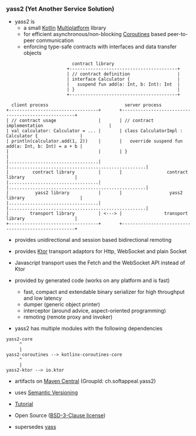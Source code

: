 ### yass2 (Yet Another Service Solution)

* yass2 is
    * a small [Kotlin](https://kotlinlang.org/)
      [Multiplatform](https://kotlinlang.org/docs/mpp-intro.html) library
    * for efficient asynchronous/non-blocking
      [Coroutines](https://kotlinlang.org/docs/coroutines-guide.html) based peer-to-peer communication
    * enforcing type-safe contracts with interfaces and data transfer objects

```
                         contract library
                       +-----------------------------------------+
                       | // contract definition                  |
                       | interface Calculator {                  |
                       |   suspend fun add(a: Int, b: Int): Int  |
                       | }                                       |
                       +-----------------------------------------+

  client process                             server process
+----------------------------------+       +----------------------------------------------------+
| // contract usage                |       | // contract implementation                         |
| val calculator: Calculator = ... |       | class CalculatorImpl : Calculator {                |
| println(calculator.add(1, 2))    |       |   override suspend fun add(a: Int, b: Int) = a + b |
|                                  |       | }                                                  |
|..................................|       |....................................................|
|         contract library         |       |                 contract library                   |
|..................................|       |....................................................|
|          yass2 library           |       |                  yass2 library                     |
|..................................|       |....................................................|
|        transport library         | <---> |                transport library                   |
+----------------------------------+       +----------------------------------------------------+
```

* provides unidirectional and session based bidirectional remoting

* provides [Ktor](https://ktor.io) transport adaptors for Http, WebSocket and plain Socket

* Javascript transport uses the Fetch and the WebSocket API instead of Ktor

* provided by generated code (works on any platform and is fast)
    * fast, compact and extendable binary serializer for high throughput and low latency
    * dumper (generic object printer)
    * interceptor (around advice, aspect-oriented programming)
    * remoting (remote proxy and invoker)

* yass2 has multiple modules with the following dependencies

```
yass2-core
     ^
     |
yass2-coroutines --> kotlinx-coroutines-core
     ^
     |
yass2-ktor --> io.ktor
```

* artifacts on [Maven Central](https://search.maven.org/search?q=g:ch.softappeal.yass2) (GroupId: ch.softappeal.yass2)

* uses [Semantic Versioning](https://semver.org)

* [Tutorial](tutorial/src)

* Open Source ([BSD-3-Clause license](license.txt))

* supersedes [yass](https://github.com/softappeal/yass/)

